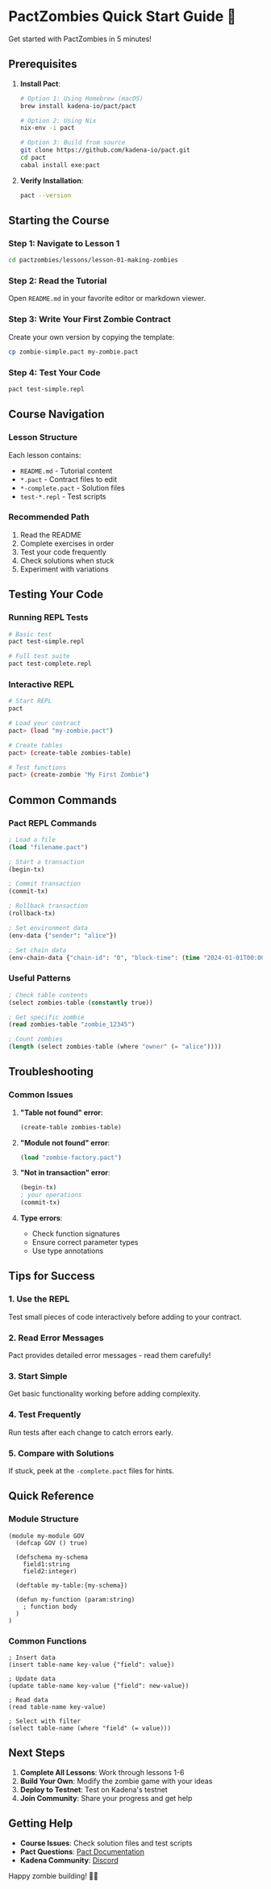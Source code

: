 # PactZombies Quick Start Guide 🚀

Get started with PactZombies in 5 minutes!

## Prerequisites

1. **Install Pact**:
   ```bash
   # Option 1: Using Homebrew (macOS)
   brew install kadena-io/pact/pact

   # Option 2: Using Nix
   nix-env -i pact

   # Option 3: Build from source
   git clone https://github.com/kadena-io/pact.git
   cd pact
   cabal install exe:pact
   ```

2. **Verify Installation**:
   ```bash
   pact --version
   ```

## Starting the Course

### Step 1: Navigate to Lesson 1
```bash
cd pactzombies/lessons/lesson-01-making-zombies
```

### Step 2: Read the Tutorial
Open `README.md` in your favorite editor or markdown viewer.

### Step 3: Write Your First Zombie Contract
Create your own version by copying the template:
```bash
cp zombie-simple.pact my-zombie.pact
```

### Step 4: Test Your Code
```bash
pact test-simple.repl
```

## Course Navigation

### Lesson Structure
Each lesson contains:
- `README.md` - Tutorial content
- `*.pact` - Contract files to edit
- `*-complete.pact` - Solution files
- `test-*.repl` - Test scripts

### Recommended Path
1. Read the README
2. Complete exercises in order
3. Test your code frequently
4. Check solutions when stuck
5. Experiment with variations

## Testing Your Code

### Running REPL Tests
```bash
# Basic test
pact test-simple.repl

# Full test suite
pact test-complete.repl
```

### Interactive REPL
```bash
# Start REPL
pact

# Load your contract
pact> (load "my-zombie.pact")

# Create tables
pact> (create-table zombies-table)

# Test functions
pact> (create-zombie "My First Zombie")
```

## Common Commands

### Pact REPL Commands
```lisp
; Load a file
(load "filename.pact")

; Start a transaction
(begin-tx)

; Commit transaction
(commit-tx)

; Rollback transaction
(rollback-tx)

; Set environment data
(env-data {"sender": "alice"})

; Set chain data
(env-chain-data {"chain-id": "0", "block-time": (time "2024-01-01T00:00:00Z")})
```

### Useful Patterns
```lisp
; Check table contents
(select zombies-table (constantly true))

; Get specific zombie
(read zombies-table "zombie_12345")

; Count zombies
(length (select zombies-table (where "owner" (= "alice"))))
```

## Troubleshooting

### Common Issues

1. **"Table not found" error**:
   ```lisp
   (create-table zombies-table)
   ```

2. **"Module not found" error**:
   ```lisp
   (load "zombie-factory.pact")
   ```

3. **"Not in transaction" error**:
   ```lisp
   (begin-tx)
   ; your operations
   (commit-tx)
   ```

4. **Type errors**:
   - Check function signatures
   - Ensure correct parameter types
   - Use type annotations

## Tips for Success

### 1. Use the REPL
Test small pieces of code interactively before adding to your contract.

### 2. Read Error Messages
Pact provides detailed error messages - read them carefully!

### 3. Start Simple
Get basic functionality working before adding complexity.

### 4. Test Frequently
Run tests after each change to catch errors early.

### 5. Compare with Solutions
If stuck, peek at the `-complete.pact` files for hints.

## Quick Reference

### Module Structure
```pact
(module my-module GOV
  (defcap GOV () true)
  
  (defschema my-schema
    field1:string
    field2:integer)
    
  (deftable my-table:{my-schema})
  
  (defun my-function (param:string)
    ; function body
  )
)
```

### Common Functions
```pact
; Insert data
(insert table-name key-value {"field": value})

; Update data
(update table-name key-value {"field": new-value})

; Read data
(read table-name key-value)

; Select with filter
(select table-name (where "field" (= value)))
```

## Next Steps

1. **Complete All Lessons**: Work through lessons 1-6
2. **Build Your Own**: Modify the zombie game with your ideas
3. **Deploy to Testnet**: Test on Kadena's testnet
4. **Join Community**: Share your progress and get help

## Getting Help

- **Course Issues**: Check solution files and test scripts
- **Pact Questions**: [Pact Documentation](https://pact-language.readthedocs.io)
- **Kadena Community**: [Discord](https://discord.gg/kadena)

Happy zombie building! 🧟‍♂️